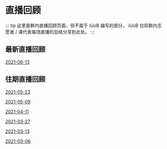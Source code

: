 # 直播回顾

::: tip
这里是群内直播回顾页面，但不属于 iUoB 编写的部分， iUoB 仅将群内志愿者 / 课代表每场直播的总结分享到此处。
:::

## 最新直播回顾

[2021-06-13](./2021-06-13/) <Badge text="自由答疑"/> <Badge text="住宿"/> <Badge text="语言班"/>
 
## 往期直播回顾

[2021-05-23](./2021-05-23/) <Badge text="自由答疑"/>

[2021-05-09](./2021-05-09/) <Badge text="自由答疑"/>

[2021-04-11](./2021-04-11/) <Badge text="自由答疑"/> <Badge text="室外游览"/> <Badge text="生活"/>

[2021-03-27](./2021-03-27/) <Badge text="语言班"/> <Badge text="就业"/>

[2021-03-13](./2021-03-13/) <Badge text="住宿"/>

[2021-03-06](./2021-03-06/)  <Badge text="住宿"/> <Badge text="生活"/>